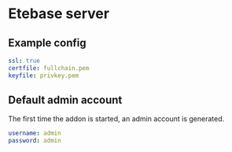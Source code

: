 # Etebase server

## Example config
```yaml
ssl: true
certfile: fullchain.pem
keyfile: privkey.pem
```
## Default admin account
The first time the addon is started, an admin account is generated.
```yaml
username: admin
password: admin
```

